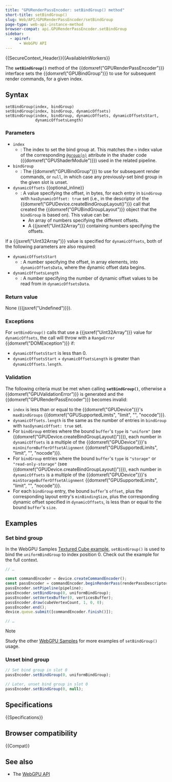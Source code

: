 ```yaml
---
title: "GPURenderPassEncoder: setBindGroup() method"
short-title: setBindGroup()
slug: Web/API/GPURenderPassEncoder/setBindGroup
page-type: web-api-instance-method
browser-compat: api.GPURenderPassEncoder.setBindGroup
sidebar:
  - apiref:
      - WebGPU API
---
```


{{SecureContext_Header}}{{AvailableInWorkers}}

The **`setBindGroup()`** method of the
{{domxref("GPURenderPassEncoder")}} interface sets the {{domxref("GPUBindGroup")}} to use for subsequent render commands, for a given index.

## Syntax

```js-nolint
setBindGroup(index, bindGroup)
setBindGroup(index, bindGroup, dynamicOffsets)
setBindGroup(index, bindGroup, dynamicOffsets, dynamicOffsetsStart,
             dynamicOffsetsLength)
```

### Parameters

- `index`
  - : The index to set the bind group at. This matches the `n` index value of the corresponding [`@group(n)`](https://gpuweb.github.io/gpuweb/wgsl/#attribute-group) attribute in the shader code ({{domxref("GPUShaderModule")}}) used in the related pipeline.
- `bindGroup`
  - : The {{domxref("GPUBindGroup")}} to use for subsequent render commands, or `null`, in which case any previously-set bind group in the given slot is unset.
- `dynamicOffsets` {{optional_inline}}
  - : A value specifying the offset, in bytes, for each entry in `bindGroup` with `hasDynamicOffset: true` set (i.e., in the descriptor of the {{domxref("GPUDevice.createBindGroupLayout()")}} call that created the {{domxref("GPUBindGroupLayout")}} object that the `bindGroup` is based on). This value can be:
    - An array of numbers specifying the different offsets.
    - A {{jsxref("Uint32Array")}} containing numbers specifying the offsets.

If a {{jsxref("Uint32Array")}} value is specified for `dynamicOffsets`, both of the following parameters are also required:

- `dynamicOffsetsStart`
  - : A number specifying the offset, in array elements, into `dynamicOffsetsData`, where the dynamic offset data begins.
- `dynamicOffsetsLength`
  - : A number specifying the number of dynamic offset values to be read from in `dynamicOffsetsData`.

### Return value

None ({{jsxref("Undefined")}}).

### Exceptions

For `setBindGroup()` calls that use a {{jsxref("Uint32Array")}} value for `dynamicOffsets`, the call will throw with a `RangeError` {{domxref("DOMException")}} if:

- `dynamicOffsetsStart` is less than 0.
- `dynamicOffsetsStart` + `dynamicOffsetsLength` is greater than `dynamicOffsets.length`.

### Validation

The following criteria must be met when calling **`setBindGroup()`**, otherwise a {{domxref("GPUValidationError")}} is generated and the {{domxref("GPURenderPassEncoder")}} becomes invalid:

- `index` is less than or equal to the {{domxref("GPUDevice")}}'s `maxBindGroups` {{domxref("GPUSupportedLimits", "limit", "", "nocode")}}.
- `dynamicOffsets.length` is the same as the number of entries in `bindGroup` with `hasDynamicOffset: true` set.
- For `bindGroup` entries where the bound `buffer`'s `type` is `"uniform"` (see {{domxref("GPUDevice.createBindGroupLayout()")}}), each number in `dynamicOffsets` is a multiple of the {{domxref("GPUDevice")}}'s `minUniformBufferOffsetAlignment` {{domxref("GPUSupportedLimits", "limit", "", "nocode")}}.
- For `bindGroup` entries where the bound `buffer`'s `type` is `"storage"` or `"read-only-storage"` (see {{domxref("GPUDevice.createBindGroupLayout()")}}), each number in `dynamicOffsets` is a multiple of the {{domxref("GPUDevice")}}'s `minStorageBufferOffsetAlignment` {{domxref("GPUSupportedLimits", "limit", "", "nocode")}}.
- For each `bindGroup` entry, the bound `buffer`'s `offset`, plus the corresponding layout entry's `minBindingSize`, plus the corresponding dynamic offset specified in `dynamicOffsets`, is less than or equal to the bound `buffer`'s `size`.

## Examples

### Set bind group

In the WebGPU Samples [Textured Cube example](https://webgpu.github.io/webgpu-samples/samples/texturedCube/), `setBindGroup()` is used to bind the `uniformBindGroup` to index position 0. Check out the example for the full context.

```js
// …

const commandEncoder = device.createCommandEncoder();
const passEncoder = commandEncoder.beginRenderPass(renderPassDescriptor);
passEncoder.setPipeline(pipeline);
passEncoder.setBindGroup(0, uniformBindGroup);
passEncoder.setVertexBuffer(0, verticesBuffer);
passEncoder.draw(cubeVertexCount, 1, 0, 0);
passEncoder.end();
device.queue.submit([commandEncoder.finish()]);

// …
```

> [!NOTE]
> Study the other [WebGPU Samples](https://webgpu.github.io/webgpu-samples/) for more examples of `setBindGroup()` usage.

### Unset bind group

```js
// Set bind group in slot 0
passEncoder.setBindGroup(0, uniformBindGroup);

// Later, unset bind group in slot 0
passEncoder.setBindGroup(0, null);
```

## Specifications

{{Specifications}}

## Browser compatibility

{{Compat}}

## See also

- The [WebGPU API](/en-US/docs/Web/API/WebGPU_API)
